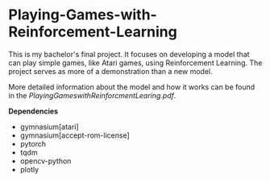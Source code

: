 # Playing-Games-with-Reinforcement-Learning
This is my bachelor's final project. It focuses on developing a model that can play simple games, like Atari games, using Reinforcement Learning. The project serves as more of a demonstration than a new model. 

More detailed information about the model and how it works can be found in the *PlayingGameswithReinforcmentLearing.pdf*.

**Dependencies**
  - gymnasium[atari]
  - gymnasium[accept-rom-license]
  - pytorch
  - tqdm
  - opencv-python
  - plotly
